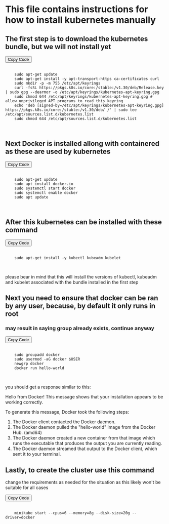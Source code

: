 # This file contains instructions for how to install kubernetes manually

## The first step is to download the kubernetes bundle, but we will not install yet

<div>
    <button onclick="copyToClipboard()">Copy Code</button>
    <pre id="codeBlock">
    <code>
    sudo apt-get update
    sudo apt-get install -y apt-transport-https ca-certificates curl
    sudo mkdir -p -m 755 /etc/apt/keyrings
    curl -fsSL https://pkgs.k8s.io/core:/stable:/v1.30/deb/Release.key | sudo gpg --dearmor -o /etc/apt/keyrings/kubernetes-apt-keyring.gpg
    sudo chmod 644 /etc/apt/keyrings/kubernetes-apt-keyring.gpg # allow unprivileged APT programs to read this keyring
    echo 'deb [signed-by=/etc/apt/keyrings/kubernetes-apt-keyring.gpg] https://pkgs.k8s.io/core:/stable:/v1.30/deb/ /' | sudo tee /etc/apt/sources.list.d/kubernetes.list
    sudo chmod 644 /etc/apt/sources.list.d/kubernetes.list
    </code>
    </pre>
</div>



## Next Docker is installed allong with containered as these are used by kubernetes

<div>
    <button onclick="copyToClipboard()">Copy Code</button>
    <pre id="codeBlock">
    <code>
    sudo apt-get update
    sudo apt install docker.io
    sudo systemctl start docker
    sudo systemctl enable docker
    sudo apt update
    </code>
    </pre>
</div>

## After this kubernetes can be installed with these command

<div>
    <button onclick="copyToClipboard()">Copy Code</button>
    <pre id="codeBlock">
    <code>
    sudo apt-get install -y kubectl kubeadm kubelet
    </code>
    </pre>
</div>

please bear in mind that this will install the versions of
kubectl, kubeadm and kubelet associated with the bundle installed in the first step

## Next you need to ensure that docker can be ran by any user, because, by default it only runs in root

### may result in saying group already exists, continue anyway

<div>
    <button onclick="copyToClipboard()">Copy Code</button>
    <pre id="codeBlock">
    <code>
    sudo groupadd docker
    sudo usermod -aG docker $USER
    newgrp docker
    docker run hello-world
    </code>
    </pre>
</div>

you should get a response similar to this:

Hello from Docker!
This message shows that your installation appears to be working correctly.

To generate this message, Docker took the following steps:
 1. The Docker client contacted the Docker daemon.
 2. The Docker daemon pulled the "hello-world" image from the Docker Hub.
    (amd64)
 3. The Docker daemon created a new container from that image which runs the
    executable that produces the output you are currently reading.
 4. The Docker daemon streamed that output to the Docker client, which sent it
    to your terminal.

## Lastly, to create the cluster use this command
change the requirements as needed for the situation as this likely won't be suitable for all cases


<div>
    <button onclick="copyToClipboard()">Copy Code</button>
    <pre id="codeBlock">
    <code>
    minikube start --cpus=6 --memory=8g --disk-size=20g --driver=docker
    </code>
    </pre>
</div>


<div style="display: none;">
    <script>
    function copyToClipboard() {
        var code = document.getElementById('codeBlock').innerText;
        navigator.clipboard.writeText(code).then(function() {
            alert('Code copied to clipboard!');
        }, function(err) {
            console.error('Could not copy text: ', err);
        });
    }
    </script>
</div>